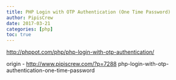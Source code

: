 ```yaml
---
title: PHP Login with OTP Authentication (One Time Password)
author: PipisCrew
date: 2017-03-21
categories: [php]
toc: true
---
```


http://phppot.com/php/php-login-with-otp-authentication/

origin - http://www.pipiscrew.com/?p=7288 php-login-with-otp-authentication-one-time-password